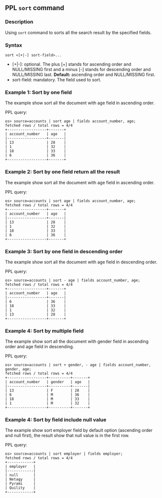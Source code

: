 ## PPL `sort` command

### Description
Using `sort` command to sorts all the search result by the specified fields.


### Syntax
`sort <[+|-] sort-field>...`


* [+|-]: optional. The plus [+] stands for ascending order and NULL/MISSING first and a minus [-] stands for descending order and NULL/MISSING last. **Default:** ascending order and NULL/MISSING first.
* sort-field: mandatory. The field used to sort.


### Example 1: Sort by one field
The example show sort all the document with age field in ascending order.

PPL query:

    os> source=accounts | sort age | fields account_number, age;
    fetched rows / total rows = 4/4
    +------------------+-------+
    | account_number   | age   |
    |------------------+-------|
    | 13               | 28    |
    | 1                | 32    |
    | 18               | 33    |
    | 6                | 36    |
    +------------------+-------+


### Example 2: Sort by one field return all the result

The example show sort all the document with age field in ascending order.

PPL query:

    os> source=accounts | sort age | fields account_number, age;
    fetched rows / total rows = 4/4
    +------------------+-------+
    | account_number   | age   |
    |------------------+-------|
    | 13               | 28    |
    | 1                | 32    |
    | 18               | 33    |
    | 6                | 36    |
    +------------------+-------+


### Example 3: Sort by one field in descending order
The example show sort all the document with age field in descending order.

PPL query:

    os> source=accounts | sort - age | fields account_number, age;
    fetched rows / total rows = 4/4
    +------------------+-------+
    | account_number   | age   |
    |------------------+-------|
    | 6                | 36    |
    | 18               | 33    |
    | 1                | 32    |
    | 13               | 28    |
    +------------------+-------+

### Example 4: Sort by multiple field

The example show sort all the document with gender field in ascending order and age field in descending.

PPL query:

    os> source=accounts | sort + gender, - age | fields account_number, gender, age;
    fetched rows / total rows = 4/4
    +------------------+----------+-------+
    | account_number   | gender   | age   |
    |------------------+----------+-------|
    | 13               | F        | 28    |
    | 6                | M        | 36    |
    | 18               | M        | 33    |
    | 1                | M        | 32    |
    +------------------+----------+-------+

### Example 4: Sort by field include null value

The example show sort employer field by default option (ascending order and null first), the result show that null value is in the first row.

PPL query:

    os> source=accounts | sort employer | fields employer;
    fetched rows / total rows = 4/4
    +------------+
    | employer   |
    |------------|
    | null       |
    | Netagy     |
    | Pyrami     |
    | Quility    |
    +------------+
